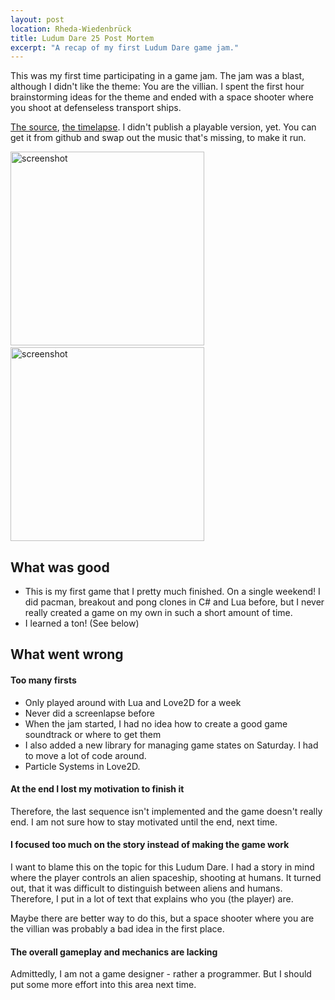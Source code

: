 ```yaml
---
layout: post
location: Rheda-Wiedenbrück
title: Ludum Dare 25 Post Mortem
excerpt: "A recap of my first Ludum Dare game jam."
---
```


This was my first time participating in a game jam. The jam was a blast, although I didn't like the theme: You are the villian. I spent the first hour brainstorming ideas for the theme and ended with a space shooter where you shoot at defenseless transport ships.


[The source](https://github.com/phansch/ludumdare25), [the timelapse](http://www.youtube.com/watch?v=eX7fsD3Hbmc). I didn't publish a playable version, yet. You can get it from github and swap out the music that's missing, to make it run.

<a href="http://i.imgur.com/pMylx.png"><img class="screenshot" src="http://i.imgur.com/pMylx.png" width="310" alt="screenshot" /></a>&nbsp;&nbsp;&nbsp;&nbsp;<a href="http://i.imgur.com/72RAX.png"><img class="screenshot" src="http://i.imgur.com/72RAX.png" width="310" alt="screenshot" /></a>

## What was good
 * This is my first game that I pretty much finished. On a single weekend! I did pacman, breakout and pong clones in C# and Lua before, but I never really created a game on my own in such a short amount of time. 
 * I learned a ton! (See below)


## What went wrong

#### Too many firsts

 * Only played around with Lua and Love2D for a week
 * Never did a screenlapse before
 * When the jam started, I had no idea how to create a good game soundtrack or where to get them
 * I also added a new library for managing game states on Saturday. I had to move a lot of code around.
 * Particle Systems in Love2D. 

#### At the end I lost my motivation to finish it
Therefore, the last sequence isn't implemented and the game doesn't really end. I am not sure how to stay motivated until the end, next time. 

#### I focused too much on the story instead of making the game work
I want to blame this on the topic for this Ludum Dare. I had a story in mind where the player controls an alien spaceship, shooting at humans.
It turned out, that it was difficult to distinguish between aliens and humans. Therefore, I put in a lot of text that explains who you (the player) are.

Maybe there are better way to do this, but a space shooter where you are the villian was probably a bad idea in the first place.

#### The overall gameplay and mechanics are lacking
Admittedly, I am not a game designer - rather a programmer. But I should put some more effort into this area next time.

